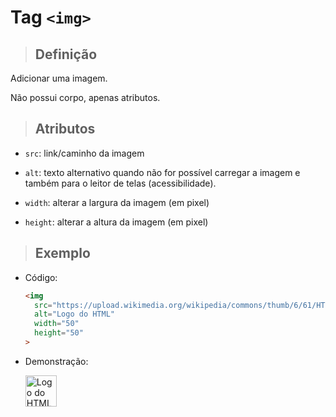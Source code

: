 # Tag `<img>`

> ## **Definição**

Adicionar uma imagem.

Não possui corpo, apenas atributos.

> ## **Atributos**

* `src`: link/caminho da imagem
 
* `alt`: texto alternativo quando não for possível carregar a imagem e também para o leitor de telas (acessibilidade).
   
* `width`: alterar a largura da imagem (em pixel)

* `height`: alterar a altura da imagem (em pixel)

> ## **Exemplo**

* Código:
  
  ```html
  <img
    src="https://upload.wikimedia.org/wikipedia/commons/thumb/6/61/HTML5_logo_and_wordmark.svg/200px-HTML5_logo_and_wordmark.svg.png"
    alt="Logo do HTML"
    width="50" 
    height="50"
  >
  ```
  
* Demonstração:

  <img src="https://upload.wikimedia.org/wikipedia/commons/thumb/6/61/HTML5_logo_and_wordmark.svg/200px-HTML5_logo_and_wordmark.svg.png" alt="Logo do HTML" width="50" height="50">